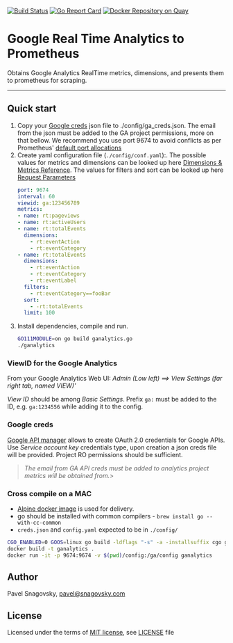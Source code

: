 [![Build Status](https://travis-ci.org/paha/googleanalytics_exporter.svg?branch=master)](https://travis-ci.org/paha/googleanalytics_exporter)
[![Go Report Card](https://goreportcard.com/badge/github.com/paha/googleanalytics_exporter)](https://goreportcard.com/report/github.com/paha/googleanalytics_exporter)
[![Docker Repository on Quay](https://quay.io/repository/paha/ga-prom/status "Docker Repository on Quay")](https://quay.io/repository/paha/ga-prom)

# Google Real Time Analytics to Prometheus

Obtains Google Analytics RealTime metrics, dimensions, and presents them to prometheus for scraping.

---

## Quick start

1. Copy your [Google creds][2] json file to ./config/ga_creds.json. The email from the json must be added to the GA project permissions, more on that bellow. We recommend you use port 9674 to avoid conflicts as per Prometheus' [default port allocations](https://github.com/prometheus/prometheus/wiki/Default-port-allocations)
1. Create yaml configuration file (`./config/conf.yaml`):.
The possible values for metrics and dimensions can be looked up here [Dimensions & Metrics Reference][6].
The values for filters and sort can be looked up here [Request Parameters][7]
    ```yaml
    port: 9674
    interval: 60
    viewid: ga:123456789
    metrics:
    - name: rt:pageviews
    - name: rt:activeUsers
    - name: rt:totalEvents
      dimensions:
        - rt:eventAction
        - rt:eventCategory
   - name: rt:totalEvents
      dimensions:
        - rt:eventAction
        - rt:eventCategory
        - rt:eventLabel
      filters:
        - rt:eventCategory==fooBar
      sort:
        - -rt:totalEvents
      limit: 100
    ```
1. Install dependencies, compile and run.
    ```bash
    GO111MODULE=on go build ganalytics.go
    ./ganalytics
    ```

### ViewID for the Google Analytics

From your Google Analytics Web UI: *Admin (Low left) ==> View Settings (far right tab, named VIEW)'*

*View ID* should be among *Basic Settings*. Prefix `ga:` must be added to the ID, e.g. `ga:1234556` while adding it to the config.

### Google creds

[Google API manager][2] allows to create OAuth 2.0 credentials for Google APIs. Use *Service account key* credentials type, upon creation a json creds file will be provided. Project RO permissions should be sufficient.

>*The email from GA API creds must be added to analytics project metrics will be obtained from.*>


### Cross compile on a MAC

* [Alpine docker image][3] is used for delivery.
* go should be installed with common compilers - `brew install go --with-cc-common`
* `creds.json` and `config.yaml` expected to be in `./config/`

```bash
CGO_ENABLED=0 GOOS=linux go build -ldflags "-s" -a -installsuffix cgo ganalytics.go
docker build -t ganalytics .
docker run -it -p 9674:9674 -v $(pwd)/config:/ga/config ganalytics
```

## Author

Pavel Snagovsky, pavel@snagovsky.com

## License

Licensed under the terms of [MIT license][4], see [LICENSE][5] file

[1]: https://github.com/Masterminds/glide
[2]: https://console.developers.google.com/apis/credentials
[3]: https://hub.docker.com/_/alpine/
[4]: https://choosealicense.com/licenses/mit/
[5]: ./LICENSE
[6]: https://developers.google.com/analytics/devguides/reporting/realtime/dimsmets
[7]: https://developers.google.com/analytics/devguides/reporting/realtime/v3/reference/data/realtime/get#parameters
